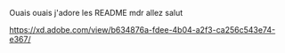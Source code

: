 Ouais ouais j'adore les README mdr allez salut

https://xd.adobe.com/view/b634876a-fdee-4b04-a2f3-ca256c543e74-e367/